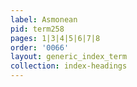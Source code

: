 ```yaml
---
label: Asmonean
pid: term258
pages: 1|3|4|5|6|7|8
order: '0066'
layout: generic_index_term
collection: index-headings
---
```

